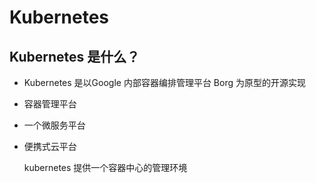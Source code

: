 # Kubernetes 

## Kubernetes 是什么？

- Kubernetes 是以Google 内部容器编排管理平台 Borg 为原型的开源实现

- 容器管理平台

- 一个微服务平台

- 便携式云平台

  kubernetes 提供一个容器中心的管理环境


